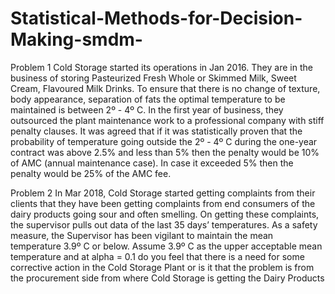 # Statistical-Methods-for-Decision-Making-smdm-

Problem 1
Cold Storage started its operations in Jan 2016. They are in the business of storing Pasteurized Fresh
Whole or Skimmed Milk, Sweet Cream, Flavoured Milk Drinks. To ensure that there is no change of
texture, body appearance, separation of fats the optimal temperature to be maintained is between 2º - 4º
C.
In the first year of business, they outsourced the plant maintenance work to a professional company with stiff
penalty clauses. It was agreed that if it was statistically proven that the probability of temperature going
outside the 2º - 4º C during the one-year contract was above 2.5% and less than 5% then the penalty would
be 10% of AMC (annual maintenance case). In case it exceeded 5% then the penalty would be 25% of the
AMC fee.

Problem 2
In Mar 2018, Cold Storage started getting complaints from their clients that they have been getting complaints from
end consumers of the dairy products going sour and often smelling. On getting these complaints, the supervisor
pulls out data of the last 35 days’ temperatures. As a safety measure, the Supervisor has been vigilant to maintain
the mean temperature 3.9º C or below.
Assume 3.9º C as the upper acceptable mean temperature and at alpha = 0.1 do you feel that there is a
need for some corrective action in the Cold Storage Plant or is it that the problem is from the procurement
side from where Cold Storage is getting the Dairy Products

